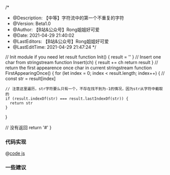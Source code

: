 /*
 * @Description: 【中等】字符流中的第一个不重复的字符
 * @Version: Beta1.0
 * @Author: 【B站&公众号】Rong姐姐好可爱
 * @Date: 2021-04-29 21:40:02
 * @LastEditors: 【B站&公众号】Rong姐姐好可爱
 * @LastEditTime: 2021-04-29 21:47:24
 */

// Init module if you need
let result
function Init() {
  result = ''
}
// Insert one char from stringstream
function Insert(ch) {
  result += ch
  return result
}
// return the first appearence once char in current stringstream
function FirstAppearingOnce() {
  for (let index = 0; index < result.length; index++) {
    //
    const str = result[index]

    // 注意这里遍历，str字符要么只有一个，不存在找不到为-1的情况，因为str从字符中截取的
    if (result.indexOf(str) === result.lastIndexOf(str)) {
      return str
    }
  }

  // 没有返回
  return '#'
}

### 代码实现

@[code js](@code/algorithm/剑指/栈队列堆/firstAppearingOnce.js)

### 一些建议
